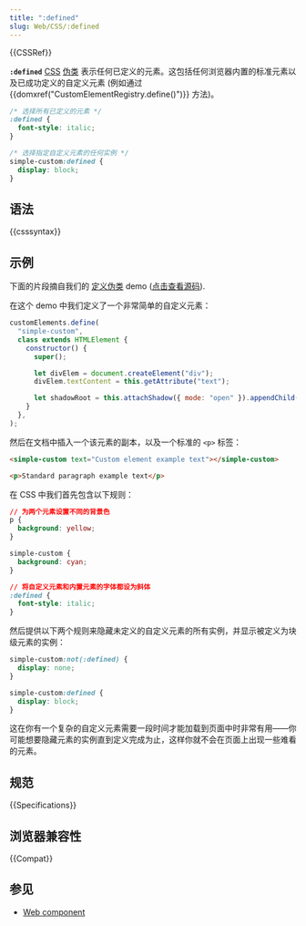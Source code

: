 ```yaml
---
title: ":defined"
slug: Web/CSS/:defined
---
```


{{CSSRef}}

**`:defined`** [CSS](/zh-CN/docs/Web/CSS) [伪类](/zh-CN/docs/Web/CSS/Pseudo-classes) 表示任何已定义的元素。这包括任何浏览器内置的标准元素以及已成功定义的自定义元素 (例如通过 {{domxref("CustomElementRegistry.define()")}} 方法)。

```css
/* 选择所有已定义的元素 */
:defined {
  font-style: italic;
}

/* 选择指定自定义元素的任何实例 */
simple-custom:defined {
  display: block;
}
```

## 语法

{{csssyntax}}

## 示例

下面的片段摘自我们的 [定义伪类](https://github.com/mdn/web-components-examples/tree/master/defined-pseudo-class) demo ([点击查看源码](https://mdn.github.io/web-components-examples/defined-pseudo-class/)).

在这个 demo 中我们定义了一个非常简单的自定义元素：

```js
customElements.define(
  "simple-custom",
  class extends HTMLElement {
    constructor() {
      super();

      let divElem = document.createElement("div");
      divElem.textContent = this.getAttribute("text");

      let shadowRoot = this.attachShadow({ mode: "open" }).appendChild(divElem);
    }
  },
);
```

然后在文档中插入一个该元素的副本，以及一个标准的 `<p>` 标签：

```html
<simple-custom text="Custom element example text"></simple-custom>

<p>Standard paragraph example text</p>
```

在 CSS 中我们首先包含以下规则：

```css
// 为两个元素设置不同的背景色
p {
  background: yellow;
}

simple-custom {
  background: cyan;
}

// 将自定义元素和内置元素的字体都设为斜体
:defined {
  font-style: italic;
}
```

然后提供以下两个规则来隐藏未定义的自定义元素的所有实例，并显示被定义为块级元素的实例：

```css
simple-custom:not(:defined) {
  display: none;
}

simple-custom:defined {
  display: block;
}
```

这在你有一个复杂的自定义元素需要一段时间才能加载到页面中时非常有用——你可能想要隐藏元素的实例直到定义完成为止，这样你就不会在页面上出现一些难看的元素。

## 规范

{{Specifications}}

## 浏览器兼容性

{{Compat}}

## 参见

- [Web component](/zh-CN/docs/Web/API/Web_components)
